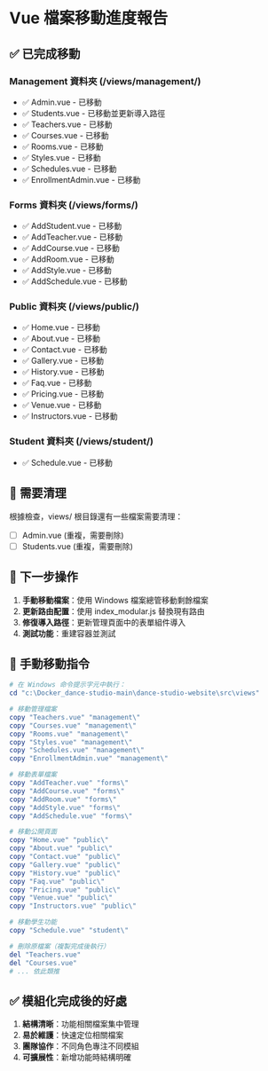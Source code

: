 # Vue 檔案移動進度報告

## ✅ 已完成移動

### Management 資料夾 (/views/management/)
- ✅ Admin.vue - 已移動
- ✅ Students.vue - 已移動並更新導入路徑
- ✅ Teachers.vue - 已移動
- ✅ Courses.vue - 已移動
- ✅ Rooms.vue - 已移動
- ✅ Styles.vue - 已移動
- ✅ Schedules.vue - 已移動
- ✅ EnrollmentAdmin.vue - 已移動

### Forms 資料夾 (/views/forms/)  
- ✅ AddStudent.vue - 已移動
- ✅ AddTeacher.vue - 已移動
- ✅ AddCourse.vue - 已移動
- ✅ AddRoom.vue - 已移動
- ✅ AddStyle.vue - 已移動
- ✅ AddSchedule.vue - 已移動

### Public 資料夾 (/views/public/)
- ✅ Home.vue - 已移動
- ✅ About.vue - 已移動
- ✅ Contact.vue - 已移動
- ✅ Gallery.vue - 已移動
- ✅ History.vue - 已移動
- ✅ Faq.vue - 已移動
- ✅ Pricing.vue - 已移動
- ✅ Venue.vue - 已移動
- ✅ Instructors.vue - 已移動

### Student 資料夾 (/views/student/)
- ✅ Schedule.vue - 已移動

## 🚨 需要清理

根據檢查，views/ 根目錄還有一些檔案需要清理：
- [ ] Admin.vue (重複，需要刪除)
- [ ] Students.vue (重複，需要刪除)

## 🔧 下一步操作

1. **手動移動檔案**：使用 Windows 檔案總管移動剩餘檔案
2. **更新路由配置**：使用 index_modular.js 替換現有路由
3. **修復導入路徑**：更新管理頁面中的表單組件導入
4. **測試功能**：重建容器並測試

## 📝 手動移動指令

```powershell
# 在 Windows 命令提示字元中執行：
cd "c:\Docker_dance-studio-main\dance-studio-website\src\views"

# 移動管理檔案
copy "Teachers.vue" "management\"
copy "Courses.vue" "management\"  
copy "Rooms.vue" "management\"
copy "Styles.vue" "management\"
copy "Schedules.vue" "management\"
copy "EnrollmentAdmin.vue" "management\"

# 移動表單檔案
copy "AddTeacher.vue" "forms\"
copy "AddCourse.vue" "forms\"
copy "AddRoom.vue" "forms\"
copy "AddStyle.vue" "forms\"
copy "AddSchedule.vue" "forms\"

# 移動公開頁面
copy "Home.vue" "public\"
copy "About.vue" "public\"
copy "Contact.vue" "public\"
copy "Gallery.vue" "public\"
copy "History.vue" "public\"
copy "Faq.vue" "public\"
copy "Pricing.vue" "public\"
copy "Venue.vue" "public\"
copy "Instructors.vue" "public\"

# 移動學生功能
copy "Schedule.vue" "student\"

# 刪除原檔案（複製完成後執行）
del "Teachers.vue"
del "Courses.vue"
# ... 依此類推
```

## ✅ 模組化完成後的好處

1. **結構清晰**：功能相關檔案集中管理
2. **易於維護**：快速定位相關檔案
3. **團隊協作**：不同角色專注不同模組
4. **可擴展性**：新增功能時結構明確
